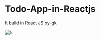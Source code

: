 # Todo-App-in-Reactjs
It build in React JS 
  by-gk

![5](https://user-images.githubusercontent.com/52570524/87220759-6ffa5e80-c384-11ea-8f16-830c0c7d7e9c.png)
